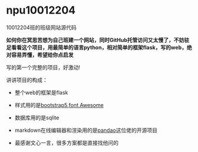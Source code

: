 # npu10012204

 10012204班的班级网站源代码



**如何你在冥思苦想为自己班建一个网站，同时GitHub托管访问又太慢了，不妨驻足看看这个项目，用最简单的语言python，相对简单的框架flask，写的web，绝对容易弄懂，希望给你点启发**



写的第一个完整的项目，好激动! 

讲讲项目的构成：

- 整个web的框架是flask

- 样式用的是[bootstrap5](https://v5.bootcss.com/docs/getting-started/introduction/),[font Awesome](https://fontawesome.com/)

- 数据库用的是sqlite

- markdown在线编辑器和渲染用的是[pandao](https://github.com/pandao/editor.md)这位佬的开源项目

- 最感谢文心一言，很多方案都是直接找他问的


